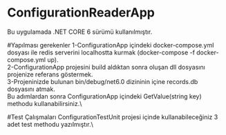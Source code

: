 # ConfigurationReaderApp

Bu uygulamada .NET CORE 6 sürümü kullanılmıştır.

#Yapılması gerekenler
1-ConfigurationApp içindeki docker-compose.yml dosyası ile redis serverini localhostta kurmak (docker-compose -f docker-compose.yml up).\
2-ConfigurationApp projesini build aldıktan sonra oluşan dll dosyasını projenize referans göstermek.\
3-Projeninizde bulunan bin/debug/net6.0 dizininin içine records.db dosyasını atmak.\
Bu adımlardan sonra ConfigurationApp içindeki GetValue<T>(string key) methodu kullanabilirsiniz.\
  
#Test Çalışmaları
ConfigurationTestUnit projesi içinde kullanabileceğiniz 3 adet test methodu yazılmıştır.\
